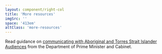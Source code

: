 ```yaml
---
layout: component/right-col
title: 'More resources'
imgSrc: ''
space: '413em'
altClass: 'more-resources'
---
```


Read guidance on [communicating with Aboriginal and Torres Strait Islander Audiences](#) from the Department of Prime Minister and Cabinet.
